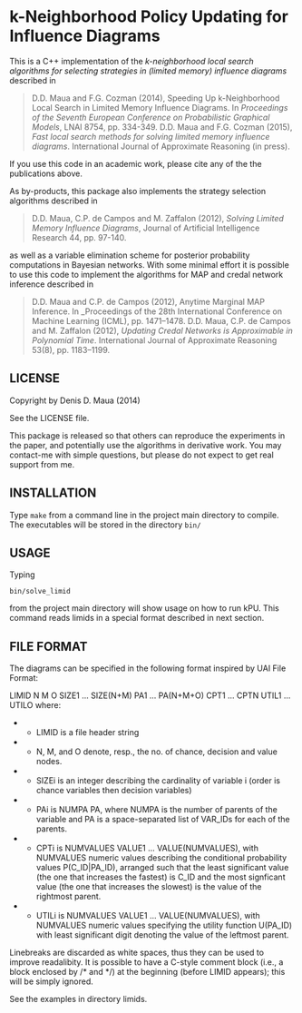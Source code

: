 k-Neighborhood Policy Updating for Influence Diagrams
=====================================================

This is a C++ implementation of the *k-neighborhood local search algorithms for selecting strategies in (limited memory) influence diagrams* described in

>    D.D. Maua and F.G. Cozman (2014), Speeding Up k-Neighborhood Local Search in Limited Memory Influence Diagrams. In _Proceedings of the Seventh European Conference on Probabilistic Graphical Models_, LNAI 8754, pp. 334-349.
>    D.D. Maua and F.G. Cozman (2015), _Fast local search methods for solving limited memory influence diagrams_. International Journal of Approximate Reasoning (in press).    
    
If you use this code in an academic work, please cite any of the the publications above.

As by-products, this package also implements the strategy selection algorithms described in

>    D.D. Maua, C.P. de Campos and M. Zaffalon (2012), _Solving Limited Memory Influence Diagrams_, Journal of Artificial Intelligence Research 44, pp. 97-140. 

as well as a variable elimination scheme for posterior probability computations in Bayesian networks. With some minimal effort it is possible to use this code to implement the algorithms for MAP and credal network inference described in

>   D.D. Maua and C.P. de Campos (2012), Anytime Marginal MAP Inference. In _Proceedings of the 28th International Conference on Machine Learning (ICML), pp. 1471–1478.
>   D.D. Maua, C.P. de Campos and M. Zaffalon (2012), _Updating Credal Networks is Approximable in Polynomial Time_. International Journal of Approximate Reasoning 53(8), pp. 1183–1199.

LICENSE
-------
    
Copyright by Denis D. Maua (2014)

See the LICENSE file.

This package is released so that others can reproduce the experiments in the paper, and potentially use the algorithms in derivative work. You may contact-me with simple questions, but please do not expect to get real support from me.

INSTALLATION
------------

Type `make` from a command line in the project main  directory to compile. The executables will be stored in the directory `bin/`

USAGE
-----

Typing
   
  `bin/solve_limid`
   
from the project main directory will show usage on how to run kPU. This command reads limids in a special format described in next section.

FILE FORMAT
-----------

The diagrams can be specified in the following format inspired by UAI File Format:

  LIMID N M O SIZE1 ... SIZE(N+M) PA1 ... PA(N+M+O) CPT1 ... CPTN UTIL1 ... UTILO
  where:
  *  - LIMID is a file header string
  *  - N, M, and O denote, resp., the no. of chance, decision and value nodes.
  *  - SIZEi is an integer describing the cardinality of variable i (order is chance variables then decision variables)
  *  - PAi is NUMPA PA, where NUMPA is the number of parents of the variable and PA is a space-separated list of VAR_IDs for each of the parents. 
  *  - CPTi is NUMVALUES VALUE1 ... VALUE(NUMVALUES), with NUMVALUES numeric values describing the conditional probability values P(C_ID|PA_ID), arranged such that the least significant value (the one that increases the fastest) is C_ID and the most signficant value (the one that increases the slowest) is the value of the rightmost parent.
  *  - UTILi is NUMVALUES VALUE1 ... VALUE(NUMVALUES), with NUMVALUES numeric values specifying the utility function U(PA_ID) with least significant digit denoting the value of the leftmost parent.

 Linebreaks are discarded as white spaces, thus they can be used to improve readalibity. It is possible to have a C-style comment block (i.e., a block enclosed by /* and */) at the beginning (before LIMID appears); this will be simply ignored.
 
 See the examples in directory limids.
